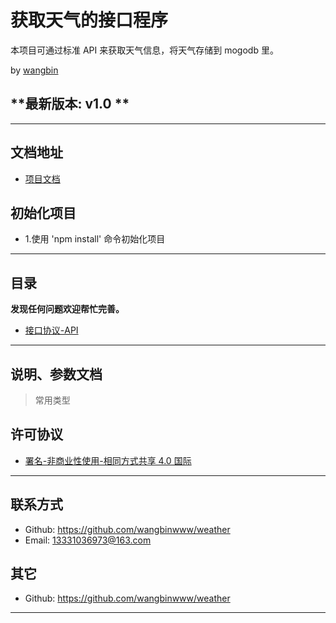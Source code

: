 # 获取天气的接口程序

本项目可通过标准 API 来获取天气信息，将天气存储到 mogodb 里。

by [wangbin](http://iotworx.cn:17001/anyglass/projects/kpiworx/default.kpix#dashboard=Public%5c%E5%A4%A9%E6%B0%94%E6%83%85%E5%86%B5)

## **最新版本: v1.0 **

---

## 文档地址

- [项目文档](https://www.seniverse.com/docs)

## 初始化项目

- 1.使用 'npm install' 命令初始化项目

---

## 目录

**发现任何问题欢迎帮忙完善。**

- [接口协议-API](https://www.seniverse.com/api)

---

## 说明、参数文档

> 常用类型

## 许可协议

- [署名-非商业性使用-相同方式共享 4.0 国际](https://creativecommons.org/licenses/by-nc-sa/4.0/legalcode.zh-Hans)

---

## 联系方式

- Github: <https://github.com/wangbinwww/weather>
- Email: [13331036973@163.com](mailto:github#mcxiaoke.com)

## 其它

- Github: <https://github.com/wangbinwww/weather>

---
